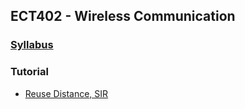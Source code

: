 ## ECT402 - Wireless Communication
### [Syllabus](docs/ECT402-WC-SYLLABUS.pdf)
### Tutorial
+ [Reuse Distance, SIR](docs/WC_TUTORIAL1.pdf) 
